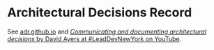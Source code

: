 # Architectural Decisions Record

See [adr.github.io](https://adr.github.io) and [_Communicating and documenting architectural decisions_ by David Ayers at #LeadDevNewYork on YouTube](https://www.youtube.com/watch?v=rwfXkSjFhzc).
